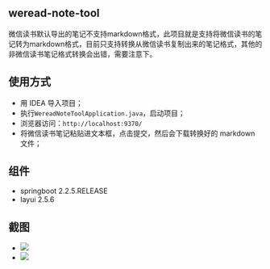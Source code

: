 ## weread-note-tool
 
 微信读书默认导出的笔记不支持markdown格式，此项目就是支持将微信读书的笔记转为markdown格式，目前只支持转换从微信读书复制出来的笔记格式，其他的非微信读书笔记格式转换会出错，需要注意下。
 
 ## 使用方式
 
 - 用 IDEA 导入项目；
 - 执行`WereadNoteToolApplication.java`，启动项目；
 - 浏览器访问：`http://localhost:9370/`
 - 将微信读书笔记粘贴进文本框，点击提交，然后会下载转换好的 markdown 文件；
 
 ## 组件
 - springboot 2.2.5.RELEASE
 - layui 2.5.6
 
 ## 截图
 
 - ![](http://image.leeyom.top/blog/20200315222813.png)
 - ![](http://image.leeyom.top/blog/20200315222900.png)
